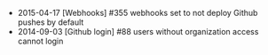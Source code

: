  - 2015-04-17 [Webhooks] #355 webhooks set to not deploy Github pushes by default
 - 2014-09-03 [Github login] #88 users without organization access cannot login
